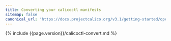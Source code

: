 ```yaml
---
title: Converting your calicoctl manifests
sitemap: false 
canonical_url: 'https://docs.projectcalico.org/v3.1/getting-started/openstack/upgrade/convert'
---
```


{% include {{page.version}}/calicoctl-convert.md %}
